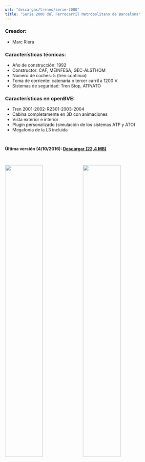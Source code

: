 ```yaml
---
url: "descargas/trenes/serie-2000"
title: "Serie 2000 del Ferrocarril Metropolitano de Barcelona"
---
```

### Creador:

* Marc Riera

### Características técnicas:

* Año de construcción: 1992
* Constructor: CAF, MEINFESA, GEC-ALSTHOM
* Número de coches: 5 (tren contínuo)
* Toma de corriente: catenaria o tercer carril a 1200 V
* Sistemas de seguridad: Tren Stop, ATP/ATO

### Características en openBVE:

* Tren 2001-2002-R2301-2003-2004
* Cabina completamente en 3D con animaciones
* Vista exterior e interior
* Plugin personalizado (simulación de los sistemas ATP y ATO)
* Megafonía de la L3 incluida

&nbsp;

**Última versión (4/10/2016): <a href="https://github.com/MarcRiera/FCMB-2000/releases/download/v1.3/FCMB_2000_v1.3.obp">Descargar (22,4 MB)</a>**

&nbsp;

<a href="/images/trens/2000/1.png" target="_blank"><img style="float: left; width: 49.5%; margin-right: 0.5%; margin-bottom: 1em;" src="/images/trens/2000/1.png" /></a><a href="/images/trens/2000/2.png" target="_blank"><img style="float: right; width: 49.5%; margin-left: 0.5%; margin-bottom: 1em;" src="/images/trens/2000/2.png" /></a>
